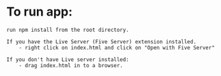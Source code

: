 # To run app:

    run npm install from the root directory.

    If you have the Live Server (Five Server) extension installed.
        - right click on index.html and click on "Open with Five Server"

    If you don't have Live server installed:
        - drag index.html in to a browser.
